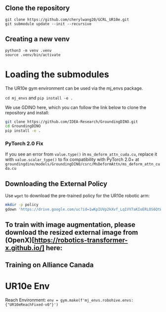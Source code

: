 ## Clone the repository

```
git clone https://github.com/cherylwang20/GCRL_UR10e.git
git submodule update --init --recursive
```

## Creating a new venv
```
python3 -m venv .venv
source .venv/bin/activate
```

# Loading the submodules

The UR10e gym environment can be used via the mj_envs package. 

`cd mj_envs` and `pip install -e .`

We use GDINO here, which you can follow the link below to clone the repository and install:

```bash
git clone https://github.com/IDEA-Research/GroundingDINO.git
cd GroundingDINO
pip install -e .
```
### PyTorch 2.0 Fix

If you see an error from `value.type()` in `ms_deform_attn_cuda.cu`, replace it with `value.scalar_type()` to fix compatibility with PyTorch 2.0+ at `groundingdino/models/GroundingDINO/csrc/MsDeformAttn/ms_deform_attn_cuda.cu`


## Downloading the External Policy

Use `wget` to download the pre-trained policy for the UR10e robotic arm:

```bash
mkdir -p policy
gdown 'https://drive.google.com/uc?id=1wKpIUVp2kXvf_Lq1VV7aKIoERLOS6QtW' -O policy/baseline.zip
```

## To train with image augmentation, please download the resized external image from (OpenX)[https://robotics-transformer-x.github.io/] here:




## Training on Alliance Canada



# UR10e Env
Reach Environment: `env = gym.make(f'mj_envs.robohive.envs:{"UR10eReachFixed-v0"}')`
